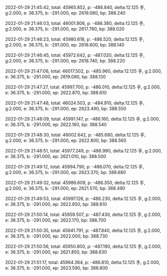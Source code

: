 2022-01-29 21:45:42, total: 45965.852, p: -486.840, delta:12.125 手, g:2.000, e: 36.375, b: -291.000, ep: 2619.080, bp: 388.240

2022-01-29 21:46:03, total: 46001.806, p: -486.380, delta:12.125 手, g:2.000, e: 36.375, b: -291.000, ep: 2617.780, bp: 388.020

2022-01-29 21:46:23, total: 45980.618, p: -486.520, delta:12.125 手, g:2.000, e: 36.375, b: -291.000, ep: 2618.600, bp: 388.140

2022-01-29 21:46:45, total: 45972.642, p: -487.020, delta:12.125 手, g:2.000, e: 36.375, b: -291.000, ep: 2618.740, bp: 388.220

2022-01-29 21:47:06, total: 46017.502, p: -485.960, delta:12.125 手, g:2.000, e: 36.375, b: -291.000, ep: 2619.080, bp: 388.130

2022-01-29 21:47:27, total: 45997.700, p: -486.010, delta:12.125 手, g:2.000, e: 36.375, b: -291.000, ep: 2622.870, bp: 388.610

2022-01-29 21:47:48, total: 46024.503, p: -484.910, delta:12.125 手, g:2.000, e: 36.375, b: -291.000, ep: 2623.490, bp: 388.550

2022-01-29 21:48:09, total: 45991.147, p: -486.160, delta:12.125 手, g:2.000, e: 36.375, b: -291.000, ep: 2622.160, bp: 388.540

2022-01-29 21:48:30, total: 46002.642, p: -485.680, delta:12.125 手, g:2.000, e: 36.375, b: -291.000, ep: 2622.800, bp: 388.560

2022-01-29 21:48:51, total: 45977.249, p: -486.990, delta:12.125 手, g:2.000, e: 36.375, b: -291.000, ep: 2621.010, bp: 388.500

2022-01-29 21:49:12, total: 45994.790, p: -486.070, delta:12.125 手, g:2.000, e: 36.375, b: -291.000, ep: 2623.370, bp: 388.680

2022-01-29 21:49:32, total: 45986.609, p: -486.350, delta:12.125 手, g:2.000, e: 36.375, b: -291.000, ep: 2621.570, bp: 388.490

2022-01-29 21:49:53, total: 45997.126, p: -486.230, delta:12.125 手, g:2.000, e: 36.375, b: -291.000, ep: 2622.650, bp: 388.610

2022-01-29 21:50:14, total: 45959.507, p: -487.430, delta:12.125 手, g:2.000, e: 36.375, b: -291.000, ep: 2622.170, bp: 388.700

2022-01-29 21:50:35, total: 45941.791, p: -487.840, delta:12.125 手, g:2.000, e: 36.375, b: -291.000, ep: 2622.000, bp: 388.730

2022-01-29 21:50:56, total: 45950.800, p: -487.190, delta:12.125 手, g:2.000, e: 36.375, b: -291.000, ep: 2621.850, bp: 388.630

2022-01-29 21:51:17, total: 45964.364, p: -486.810, delta:12.125 手, g:2.000, e: 36.375, b: -291.000, ep: 2623.590, bp: 388.800